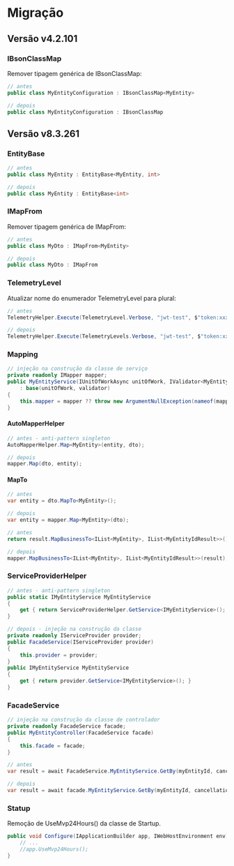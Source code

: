 # Migração
## Versão v4.2.101
### IBsonClassMap
Remover tipagem genérica de IBsonClassMap<T>:
```csharp
// antes
public class MyEntityConfiguration : IBsonClassMap<MyEntity>

// depois
public class MyEntityConfiguration : IBsonClassMap
```

## Versão v8.3.261
### EntityBase
```csharp
// antes
public class MyEntity : EntityBase<MyEntity, int>

// depois
public class MyEntity : EntityBase<int>
```

### IMapFrom
Remover tipagem genérica de IMapFrom<T>:
```csharp
// antes
public class MyDto : IMapFrom<MyEntity>

// depois
public class MyDto : IMapFrom
```

### TelemetryLevel
Atualizar nome do enumerador TelemetryLevel para plural:
```csharp
// antes
TelemetryHelper.Execute(TelemetryLevel.Verbose, "jwt-test", $"token:xxx");

// depois
TelemetryHelper.Execute(TelemetryLevels.Verbose, "jwt-test", $"token:xxx");
```

### Mapping
```csharp
// injeção na construção da classe de serviço
private readonly IMapper mapper;
public MyEntityService(IUnitOfWorkAsync unitOfWork, IValidator<MyEntity> validator, IMapper mapper)
	: base(unitOfWork, validator)
{
	this.mapper = mapper ?? throw new ArgumentNullException(nameof(mapper));
}
```

#### AutoMapperHelper
```csharp
// antes - anti-pattern singleton
AutoMapperHelper.Map<MyEntity>(entity, dto);

// depois
mapper.Map(dto, entity);
```

#### MapTo
```csharp
// antes
var entity = dto.MapTo<MyEntity>();

// depois
var entity = mapper.Map<MyEntity>(dto);
```

```csharp
// antes
return result.MapBusinessTo<IList<MyEntity>, IList<MyEntityIdResult>>();

// depois
mapper.MapBusinessTo<IList<MyEntity>, IList<MyEntityIdResult>>(result);
```

### ServiceProviderHelper
```csharp
// antes - anti-pattern singleton
public static IMyEntityService MyEntityService
{
	get { return ServiceProviderHelper.GetService<IMyEntityService>(); }
}

// depois - injeção na construção da classe
private readonly IServiceProvider provider;
public FacadeService(IServiceProvider provider)
{
	this.provider = provider;
}
public IMyEntityService MyEntityService
{
	get { return provider.GetService<IMyEntityService>(); }
}
```

### FacadeService
```csharp
// injeção na construção da classe de controlador
private readonly FacadeService facade;
public MyEntityController(FacadeService facade)
{
	this.facade = facade;
}
```

```csharp
// antes
var result = await FacadeService.MyEntityService.GetBy(myEntityId, cancellationToken: cancellationToken);

// depois
var result = await facade.MyEntityService.GetBy(myEntityId, cancellationToken: cancellationToken);
```

### Statup
Remoção de UseMvp24Hours() da classe de Startup.
```csharp
public void Configure(IApplicationBuilder app, IWebHostEnvironment env) {
	// ...
	//app.UseMvp24Hours();
}
```